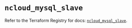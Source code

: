 # `ncloud_mysql_slave`

Refer to the Terraform Registry for docs: [`ncloud_mysql_slave`](https://registry.terraform.io/providers/navercloudplatform/ncloud/4.0.4/docs/resources/mysql_slave).
